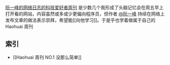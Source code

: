 
[阮一峰的网络日志的科技爱好者周刊](https://www.ruanyifeng.com/blog/) 是少数几个我形成了头脑记忆会在周五早上打开看的网站，内容虽然或多或少更偏向程序员，但作者 [@阮一峰](https://weibo.com/ruanyf) 持续在网络上发布文章的做法表示崇拜，希望能[[向他学习]]。于是乎也学着做属于自己的 Haohuai 周刊

## 索引

- [[Haohuai 周刊 NO.1 没那么简单]]